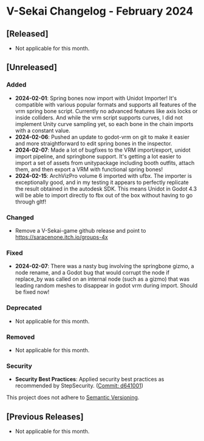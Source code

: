 # V-Sekai Changelog - February 2024

## [Released]

- Not applicable for this month.

## [Unreleased]

### Added

- **2024-02-01**: Spring bones now import with Unidot Importer! It's compatible with various popular formats and supports all features of the vrm spring bone script. Currently no advanced features like axis locks or inside colliders. And while the vrm script supports curves, I did not implement Unity curve sampling yet, so each bone in the chain imports with a constant value.
- **2024-02-06**: Pushed an update to godot-vrm on git to make it easier and more straightforward to edit spring bones in the inspector.
- **2024-02-07**: Made a lot of bugfixes to the VRM import/export, unidot import pipeline, and springbone support. It's getting a lot easier to import a set of assets from unitypackage including booth outfits, attach them, and then export a VRM with functional spring bones!
- **2024-02-15**: ArchVizPro volume 6 imported with ufbx. The importer is exceptionally good, and in my testing it appears to perfectly replicate the result obtained in the autodesk SDK. This means Unidot in Godot 4.3 will be able to import directly to fbx out of the box without having to go through gltf!

### Changed

- Remove a V-Sekai-game github release and point to <https://saracenone.itch.io/groups-4x>

### Fixed

- **2024-02-07**: There was a nasty bug involving the springbone gizmo, a node rename, and a Godot bug that would corrupt the node if replace_by was called on an internal node (such as a gizmo) that was leading random meshes to disappear in godot vrm during import. Should be fixed now!

### Deprecated

- Not applicable for this month.

### Removed

- Not applicable for this month.

### Security

- **Security Best Practices**: Applied security best practices as recommended by StepSecurity. ([Commit: d641001](https://github.com/V-Sekai/v-sekai-game/commit/d641001))

This project does not adhere to [Semantic Versioning](https://semver.org/spec/v2.0.0.html).

## [Previous Releases]

- Not applicable for this month.
